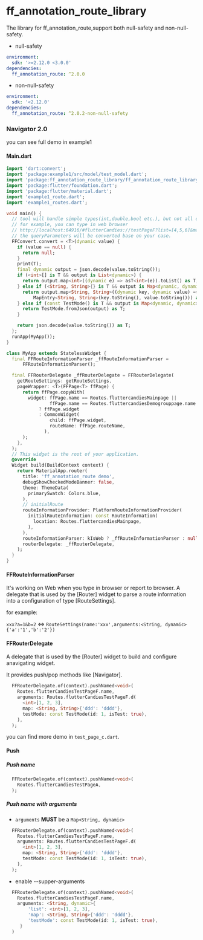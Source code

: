 # ff_annotation_route_library

The library for ff_annotation_route,support both null-safety and non-null-safety.

*  null-safety

``` yaml
environment:
  sdk: '>=2.12.0 <3.0.0'
dependencies:
  ff_annotation_route: ^2.0.0
``` 

*  non-null-safety
  
``` yaml
environment:
  sdk: '<2.12.0'
dependencies:
  ff_annotation_route: ^2.0.2-non-null-safety
``` 

### Navigator 2.0

you can see full demo in example1
#### Main.dart

``` dart
import 'dart:convert';
import 'package:example1/src/model/test_model.dart';
import 'package:ff_annotation_route_library/ff_annotation_route_library.dart';
import 'package:flutter/foundation.dart';
import 'package:flutter/material.dart';
import 'example1_route.dart';
import 'example1_routes.dart';

void main() {
  // tool will handle simple types(int,double,bool etc.), but not all of them.
  // for example, you can type in web browser
  // http://localhost:64916/#flutterCandies://testPageF?list=[4,5,6]&map={"ddd":123}&testMode={"id":2,"isTest":true}
  // the queryParameters will be converted base on your case.
  FFConvert.convert = <T>(dynamic value) {
    if (value == null) {
      return null;
    }
    print(T);
    final dynamic output = json.decode(value.toString());
    if (<int>[] is T && output is List<dynamic>) {
      return output.map<int>((dynamic e) => asT<int>(e)).toList() as T;
    } else if (<String, String>{} is T && output is Map<dynamic, dynamic>) {
      return output.map<String, String>((dynamic key, dynamic value) =>
          MapEntry<String, String>(key.toString(), value.toString())) as T;
    } else if (const TestMode() is T && output is Map<dynamic, dynamic>) {
      return TestMode.fromJson(output) as T;
    }

    return json.decode(value.toString()) as T;
  };
  runApp(MyApp());
}

class MyApp extends StatelessWidget {
  final FFRouteInformationParser _ffRouteInformationParser =
      FFRouteInformationParser();

  final FFRouterDelegate _ffRouterDelegate = FFRouterDelegate(
    getRouteSettings: getRouteSettings,
    pageWrapper: <T>(FFPage<T> ffPage) {
      return ffPage.copyWith(
        widget: ffPage.name == Routes.fluttercandiesMainpage ||
                ffPage.name == Routes.fluttercandiesDemogrouppage.name
            ? ffPage.widget
            : CommonWidget(
                child: ffPage.widget,
                routeName: ffPage.routeName,
              ),
      );
    },
  );
  // This widget is the root of your application.
  @override
  Widget build(BuildContext context) {
    return MaterialApp.router(
      title: 'ff_annotation_route demo',
      debugShowCheckedModeBanner: false,
      theme: ThemeData(
        primarySwatch: Colors.blue,
      ),
      // initialRoute
      routeInformationProvider: PlatformRouteInformationProvider(
        initialRouteInformation: const RouteInformation(
          location: Routes.fluttercandiesMainpage,
        ),
      ),
      routeInformationParser: kIsWeb ? _ffRouteInformationParser : null,
      routerDelegate: _ffRouterDelegate,
    );
  }
}
```

#### FFRouteInformationParser

It's working on Web when you type in browser or report to browser. A delegate that is used by the [Router] widget to parse a route information
into a configuration of type [RouteSettings]. 

for example:

`xxx?a=1&b=2` <=> `RouteSettings(name:'xxx',arguments:<String, dynamic>{'a':'1','b':'2'})`


#### FFRouterDelegate

A delegate that is used by the [Router] widget to build and configure anavigating widget. 

It provides push/pop methods like [Navigator].

``` dart
  FFRouterDelegate.of(context).pushNamed<void>(
    Routes.flutterCandiesTestPageF.name,
    arguments: Routes.flutterCandiesTestPageF.d(
      <int>[1, 2, 3],
      map: <String, String>{'ddd': 'dddd'},
      testMode: const TestMode(id: 1, isTest: true),
    ),
  );
```

you can find more demo in `test_page_c.dart`.

#### Push

##### Push name

``` dart
  FFRouterDelegate.of(context).pushNamed<void>(
    Routes.flutterCandiesTestPageA,
  );
```

##### Push name with arguments

* `arguments` **MUST** be a `Map<String, dynamic>`

```dart
  FFRouterDelegate.of(context).pushNamed<void>(
    Routes.flutterCandiesTestPageF.name,
    arguments: Routes.flutterCandiesTestPageF.d(
      <int>[1, 2, 3],
      map: <String, String>{'ddd': 'dddd'},
      testMode: const TestMode(id: 1, isTest: true),
    ),
  );
```
* enable --supper-arguments

``` dart
  FFRouterDelegate.of(context).pushNamed<void>(
    Routes.flutterCandiesTestPageF.name,
    arguments: <String, dynamic>{
        'list': <int>[1, 2, 3],
        'map': <String, String>{'ddd': 'dddd'},
        'testMode': const TestMode(id: 1, isTest: true),
     }
  ) 
```
